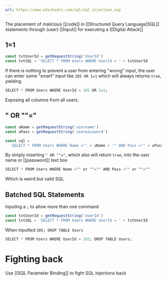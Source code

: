 ```yaml
---
url: https://www.w3schools.com/sql/sql_injection.asp
---
```


The placement of malicious [[code]] in [[Structured Query Language|SQL]] statements through (user) [[Input]] for executing a [[Digital Attack]]

## 1=1

```js
const txtUserId = getRequestString('UserId')
const txtSQL = 'SELECT * FROM Users WHERE UserId = ' + txtUserId
```

If there is nothing to prevent a user from entering "wrong" input, the user can enter some "smart" input like `105 OR 1=1` which will always returns `true`, yielding

```sql
SELECT * FROM Users WHERE UserId = 105 OR 1=1;
```

Exposing all columns from all users.

## " OR ""="

```js
const uName = getRequestString('username')
const uPass = getRequestString('userpassword')

const sql =
  'SELECT * FROM Users WHERE Name ="' + uName + '" AND Pass ="' + uPass + '"'
```

By simply inserting `" OR ""="`, which also will return `true`, into the user name or [[password]] text box

```sql
SELECT * FROM Users WHERE Name ="" or ""="" AND Pass ="" or ""=""
```

Which is weird but valid SQL

## Batched SQL Statements

Inputing a `;` to allow more than one command

```js
const txtUserId = getRequestString('UserId')
const txtSQL = 'SELECT * FROM Users WHERE UserId = ' + txtUserId
```

When inputted `105; DROP TABLE Users`

```sql
SELECT * FROM Users WHERE UserId = 105; DROP TABLE Users;
```

# Fighting back

Use [[SQL Parameter Binding]] to fight SQL injections back
